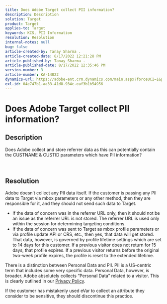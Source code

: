 ```yaml
---
title: Does Adobe Target collect PII information?
description: Description
solution: Target
product: Target
applies-to: Target
keywords: KCS, PII Information
resolution: Resolution
internal-notes: null
bug: false
article-created-by: Tanay Sharma .
article-created-date: 8/17/2022 12:21:28 PM
article-published-by: Tanay Sharma .
article-published-date: 8/17/2022 12:35:46 PM
version-number: 3
article-number: KA-14022
dynamics-url: https://adobe-ent.crm.dynamics.com/main.aspx?forceUCI=1&pagetype=entityrecord&etn=knowledgearticle&id=1227571a-271e-ed11-b83e-00224808613b
exl-id: 04e747b1-aa33-41d8-934c-eaf3b1b54956
---
```

# Does Adobe Target collect PII information?

## Description




Does Adobe collect and store referrer data as this can potentially contain the CUSTNAME & CUSTID parameters which have PII information?
<br><br> <br>

## Resolution




Adobe doesn’t collect any PII data itself. If the customer is passing any PII data to Target via mbox parameters or any other method, then they are responsible for it, and they should not send such data to Target.



- If the data of concern was in the referrer URL only, then it should not be an issue as the referrer URL is not stored. The referrer URL is used only within the session for determining targeting conditions.
- If the data of concern was sent to Target as mbox profile parameters or via profile update API or CRS, etc., then yes, that data will get stored. That data, however, is governed by profile lifetime settings which are set to 14 days for this customer. If a previous visitor does not return for 15 days, that profile expires. If a previous visitor returns before the original two-week profile expires, the profile is reset to the extended lifetime.


There is a distinction between Personal Data and PII. PII is a US-centric term that includes some very specific data. Personal Data, however, is broader. Adobe absolutely collects “Personal Data” related to a visitor. This is clearly outlined in our [Privacy Policy](https://www.adobe.com/privacy/marketing-cloud.html).



If the customer has mistakenly used eVar to collect an attribute they consider to be sensitive, they should discontinue this practice.
